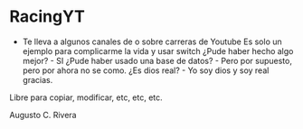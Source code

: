 # RacingYT

- Te lleva a algunos canales de o sobre carreras de Youtube
Es solo un ejemplo para complicarme la vida y usar switch
¿Pude haber hecho algo mejor? - SI
¿Pude haber usado una base de datos? - Pero por supuesto, pero por ahora no se como.
¿Es dios real? - Yo soy dios y soy real gracias.

Libre para copiar, modificar, etc, etc, etc.

Augusto C. Rivera
